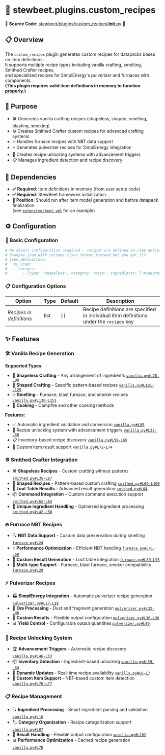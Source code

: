 
# 🍳 stewbeet.plugins.custom_recipes

📄 **Source Code**: [stewbeet/plugins/custom_recipes/__init__.py](../../python_package/stewbeet/plugins/custom_recipes/__init__.py) 🔗

## 📋 Overview
The `custom_recipes` plugin generates custom recipes for datapacks based on item definitions.<br>
It supports multiple recipe types including vanilla crafting, smelting, Smithed Crafter recipes,<br>
and specialized recipes for SimplEnergy's pulverizer and furnaces with components.<br>
**(This plugin requires valid item definitions in memory to function properly.)**

## 🎯 Purpose
- 🛠️ Generates vanilla crafting recipes (shapeless, shaped, smelting, blasting, smoking)
- ⚙️ Creates Smithed Crafter custom recipes for advanced crafting systems
- 🔥 Handles furnace recipes with NBT data support
- ⚡ Generates pulverizer recipes for SimplEnergy integration
- 🎁 Creates recipe unlocking systems with advancement triggers
- 📋 Manages ingredient detection and recipe discovery

## 🔗 Dependencies
- **✅ Required**: Item definitions in memory (from user setup code)
- **✅ Required**: StewBeet framework initialization
- **📍 Position**: Should run after item model generation and before datapack finalization<br>
(see [`extensive/beet.yml`](../../templates/extensive/beet.yml) for an example)

## ⚙️ Configuration

### 🎯 Basic Configuration
```yaml
# No direct configuration required - recipes are defined in item definitions
# Example item with recipes (json format instead but you get it):
# item_definitions:
#   my_item:
#     recipes:
#       - {type: "shapeless", category: "misc", ingredients: ["minecraft:stick", "minecraft:stone"], ...}
```

### 📋 Configuration Options

| Option | Type | Default | Description |
|--------|------|---------|-------------|
| *Recipes in definitions* | list | `[]` | Recipe definitions are specified in individual item definitions under the `recipes` key |

## ✨ Features

### 🛠️ Vanilla Recipe Generation
**Supported Types:**
- 🔲 **Shapeless Crafting** - Any arrangement of ingredients [`vanilla.py#L78-L99`](../../python_package/stewbeet/plugins/custom_recipes/vanilla.py#L78-L99)
- 📐 **Shaped Crafting** - Specific pattern-based recipes [`vanilla.py#L101-L128`](../../python_package/stewbeet/plugins/custom_recipes/vanilla.py#L101-L128)
- 🔥 **Smelting** - Furnace, blast furnace, and smoker recipes [`vanilla.py#L130-L151`](../../python_package/stewbeet/plugins/custom_recipes/vanilla.py#L130-L151)
- 🍖 **Cooking** - Campfire and other cooking methods

**Features:**
- ✅ Automatic ingredient validation and conversion [`vanilla.py#L85`](../../python_package/stewbeet/plugins/custom_recipes/vanilla.py#L85)
- 🎁 Recipe unlocking system with advancement triggers [`vanilla.py#L33-L50`](../../python_package/stewbeet/plugins/custom_recipes/vanilla.py#L33-L50)
- 📋 Inventory-based recipe discovery [`vanilla.py#L59-L69`](../../python_package/stewbeet/plugins/custom_recipes/vanilla.py#L59-L69)
- 🔄 Custom item result support [`vanilla.py#L72-L74`](../../python_package/stewbeet/plugins/custom_recipes/vanilla.py#L72-L74)

### ⚙️ Smithed Crafter Integration
- 🛠️ **Shapeless Recipes** - Custom crafting without patterns [`smithed.py#L35-L67`](../../python_package/stewbeet/plugins/custom_recipes/smithed.py#L35-L67)
- 📐 **Shaped Recipes** - Pattern-based custom crafting [`smithed.py#L69-L100`](../../python_package/stewbeet/plugins/custom_recipes/smithed.py#L69-L100)
- 🎯 **Loot Table Results** - Advanced result generation [`smithed.py#L64`](../../python_package/stewbeet/plugins/custom_recipes/smithed.py#L64)
- 📦 **Command Integration** - Custom command execution support [`smithed.py#L62-L64`](../../python_package/stewbeet/plugins/custom_recipes/smithed.py#L62-L64)
- 🔧 **Unique Ingredient Handling** - Optimized ingredient processing [`smithed.py#L42-L50`](../../python_package/stewbeet/plugins/custom_recipes/smithed.py#L42-L50)

### 🔥 Furnace NBT Recipes
- 🔍 **NBT Data Support** - Custom data preservation during smelting [`furnace.py#L24`](../../python_package/stewbeet/plugins/custom_recipes/furnace.py#L24)
- ⚡ **Performance Optimization** - Efficient NBT handling [`furnace.py#L41-L50`](../../python_package/stewbeet/plugins/custom_recipes/furnace.py#L41-L50)
- 🎯 **Custom Result Generation** - Loot table integration [`furnace.py#L89-L95`](../../python_package/stewbeet/plugins/custom_recipes/furnace.py#L89-L95)
- 🔄 **Multi-type Support** - Furnace, blast furnace, smoker compatibility [`furnace.py#L29`](../../python_package/stewbeet/plugins/custom_recipes/furnace.py#L29)

### ⚡ Pulverizer Recipes
- 🏭 **SimplEnergy Integration** - Automatic pulverizer recipe generation [`pulverizer.py#L17-L19`](../../python_package/stewbeet/plugins/custom_recipes/pulverizer.py#L17-L19)
- 💎 **Ore Processing** - Dust and fragment generation [`pulverizer.py#L32-L46`](../../python_package/stewbeet/plugins/custom_recipes/pulverizer.py#L32-L46)
- 🔧 **Custom Results** - Flexible output configuration [`pulverizer.py#L36-L38`](../../python_package/stewbeet/plugins/custom_recipes/pulverizer.py#L36-L38)
- 📊 **Yield Control** - Configurable output quantities [`pulverizer.py#L40`](../../python_package/stewbeet/plugins/custom_recipes/pulverizer.py#L40)

### 🎁 Recipe Unlocking System
- 🏆 **Advancement Triggers** - Automatic recipe discovery [`vanilla.py#L46-L53`](../../python_package/stewbeet/plugins/custom_recipes/vanilla.py#L46-L53)
- 📦 **Inventory Detection** - Ingredient-based unlocking [`vanilla.py#L59-L69`](../../python_package/stewbeet/plugins/custom_recipes/vanilla.py#L59-L69)
- 🔄 **Dynamic Updates** - Real-time recipe availability [`vanilla.py#L6-L7`](../../python_package/stewbeet/plugins/custom_recipes/vanilla.py#L6-L7)
- 🎯 **Custom Item Support** - NBT-based custom item detection [`vanilla.py#L76-L77`](../../python_package/stewbeet/plugins/custom_recipes/vanilla.py#L76-L77)

### 📋 Recipe Management
- 🔍 **Ingredient Processing** - Smart ingredient parsing and validation [`vanilla.py#L10`](../../python_package/stewbeet/plugins/custom_recipes/vanilla.py#L10)
- 🏷️ **Category Organization** - Recipe categorization support [`vanilla.py#L87`](../../python_package/stewbeet/plugins/custom_recipes/vanilla.py#L87)
- 🎯 **Result Handling** - Flexible output configuration [`vanilla.py#L102`](../../python_package/stewbeet/plugins/custom_recipes/vanilla.py#L102)
- 📊 **Performance Optimization** - Cached recipe generation [`vanilla.py#L78`](../../python_package/stewbeet/plugins/custom_recipes/vanilla.py#L78)

